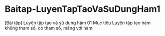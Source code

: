 # Baitap-LuyenTapTaoVaSuDungHam1
[Bài tập] Luyện tập tạo và sử dụng hàm 01 Mục tiêu Luyện tập tạo hàm không tham số, có tham số, mảng với hàm.
